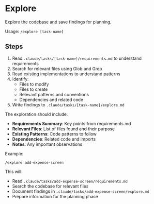 # Explore

Explore the codebase and save findings for planning.

Usage: `/explore [task-name]`

## Steps

1. Read `.claude/tasks/[task-name]/requirements.md` to understand requirements
2. Search for relevant files using Glob and Grep
3. Read existing implementations to understand patterns
4. Identify:
   - Files to modify
   - Files to create
   - Relevant patterns and conventions
   - Dependencies and related code
5. Write findings to `.claude/tasks/[task-name]/explore.md`

The exploration should include:
- **Requirements Summary**: Key points from requirements.md
- **Relevant Files**: List of files found and their purpose
- **Existing Patterns**: Code patterns to follow
- **Dependencies**: Related code and imports
- **Notes**: Any important observations

Example:
```
/explore add-expense-screen
```

This will:
- Read `.claude/tasks/add-expense-screen/requirements.md`
- Search the codebase for relevant files
- Document findings in `.claude/tasks/add-expense-screen/explore.md`
- Prepare information for the planning phase
